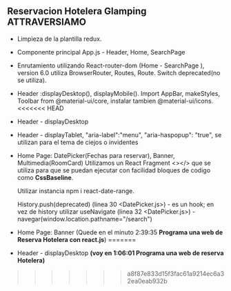 ## Reservacion Hotelera Glamping ATTRAVERSIAMO



- Limpìeza de la plantilla redux.
- Componente principal App.js - Header, Home, SearchPage
- Enrutamiento utilizando React-router-dom (Home - SearchPage ), version 6.0 utiliza BrowserRouter, Routes, Route. Switch deprecated(no se utiliza).
- Header :displayDesktop(), displayMobile(). Import AppBar, makeStyles, Toolbar from @material-ui/core, instalar tambien @material-ui/icons.
<<<<<<< HEAD
- Header - displayDesktop 
- Header - displayTablet, 
              "aria-label":"menu",
              "aria-haspopup": "true", 
  se utilizan para el tema de ciejos o invidentes
- Home Page: DatePicker(Fechas para reservar), Banner, Multimedia(RoomCard)
    Utilizamos un React Fragment <></> que se utiliza para que se puedan ejecutar con facilidad bloques de codigo como <strong>CssBaseline</strong>.

    Utilizar instancia npm i react-date-range.

    History.push(deprecated) (linea 30 <DatePicker.js>) - es un hook; en vez de history utilizar useNavigate (linea 32 <DatePicker.js>) - navegar(window.location.pathname="/search")

- Home Page: Banner (Quede en el minuto 2:39:35 <strong>Programa una web de Reserva Hotelera con react.js</strong>)
=======
- Header - displayDesktop <strong>(voy en 1:06:01 Programa una web de reserva Hotelera)</strong>
>>>>>>> a8f87e833d15f3fac61a9214ec6a32ea0eab932b

